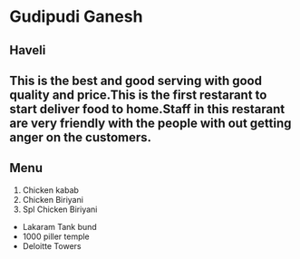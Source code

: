 # Gudipudi Ganesh
## Haveli
This is the best and good serving with good quality and **price**.This is the first restarant to start deliver food to home.**Staff** in this **restarant** are very friendly with the people with out getting anger on the **customers**.
--- 
**Menu**
---
1. Chicken kabab
2. Chicken Biriyani
9. Spl Chicken Biriyani

- Lakaram Tank bund
- 1000 piller temple
- Deloitte Towers


